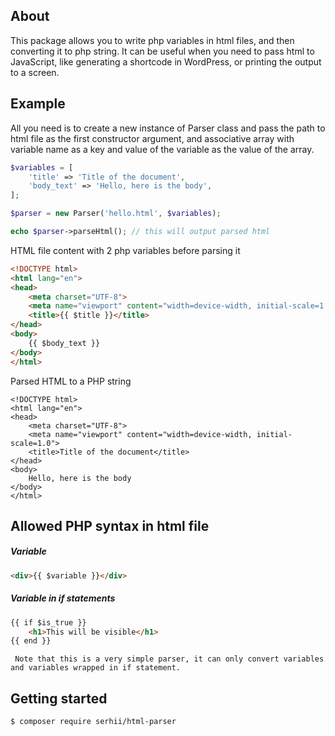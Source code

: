 ## About
This package allows you to write php variables in html files, and then converting it to php string. It can be useful when you need to pass html to JavaScript, like generating a shortcode in WordPress, or printing the output to a screen.

## Example
All you need is to create a new instance of Parser class and pass the path to html file as the first constructor argument, and associative array with variable name as a key and value of the variable as the value of the array.

```php
$variables = [
    'title' => 'Title of the document',
    'body_text' => 'Hello, here is the body',
];

$parser = new Parser('hello.html', $variables);

echo $parser->parseHtml(); // this will output parsed html
```

HTML file content with 2 php variables before parsing it
```html
<!DOCTYPE html>
<html lang="en">
<head>
    <meta charset="UTF-8">
    <meta name="viewport" content="width=device-width, initial-scale=1.0">
    <title>{{ $title }}</title>
</head>
<body>
    {{ $body_text }}
</body>
</html>
```

Parsed HTML to a PHP string
```text
<!DOCTYPE html>
<html lang="en">
<head>
    <meta charset="UTF-8">
    <meta name="viewport" content="width=device-width, initial-scale=1.0">
    <title>Title of the document</title>
</head>
<body>
    Hello, here is the body
</body>
</html>
```


## Allowed PHP syntax in html file

##### Variable
```html
<div>{{ $variable }}</div>
```

##### Variable in if statements
```html
{{ if $is_true }}
    <h1>This will be visible</h1>
{{ end }}
```

` Note that this is a very simple parser, it can only convert variables and variables wrapped in if statement.`

## Getting started
```bash
$ composer require serhii/html-parser
```